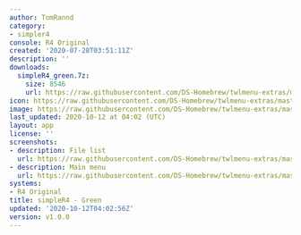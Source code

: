 ```yaml
---
author: TomRannd
category:
- simpler4
console: R4 Original
created: '2020-07-28T03:51:11Z'
description: ''
downloads:
  simpleR4_green.7z:
    size: 8546
    url: https://raw.githubusercontent.com/DS-Homebrew/twlmenu-extras/master/_nds/TWiLightMenu/r4menu/themes/simpleR4_green.7z
icon: https://raw.githubusercontent.com/DS-Homebrew/twlmenu-extras/master/unistore/icons/r4.png
image: https://raw.githubusercontent.com/DS-Homebrew/twlmenu-extras/master/unistore/icons/r4.png
last_updated: 2020-10-12 at 04:02 (UTC)
layout: app
license: ''
screenshots:
- description: File list
  url: https://raw.githubusercontent.com/DS-Homebrew/twlmenu-extras/master/_nds/TWiLightMenu/r4menu/themes/meta/simpleR4_green/screenshots/file-list.png
- description: Main menu
  url: https://raw.githubusercontent.com/DS-Homebrew/twlmenu-extras/master/_nds/TWiLightMenu/r4menu/themes/meta/simpleR4_green/screenshots/main-menu.png
systems:
- R4 Original
title: simpleR4 - Green
updated: '2020-10-12T04:02:56Z'
version: v1.0.0
---
```

